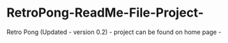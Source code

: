 # RetroPong-ReadMe-File-Project-
Retro Pong (Updated - version 0.2) - project can be found on home page -
